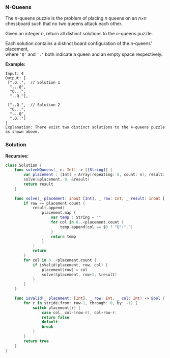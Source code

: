 
### N-Queens

The *n*-queens puzzle is the problem of placing *n* queens on an *n×n* chessboard such that no two queens attack each other.

Given an integer *n*, return all distinct solutions to the *n*-queens puzzle.

Each solution contains a distinct board configuration of the *n*-queens' placement,</br> 
where `'Q'` and `'.'` both indicate a queen and an empty space respectively.

__Example:__
```
Input: 4
Output: [
 [".Q..",  // Solution 1
  "...Q",
  "Q...",
  "..Q."],

 ["..Q.",  // Solution 2
  "Q...",
  "...Q",
  ".Q.."]
]
Explanation: There exist two distinct solutions to the 4-queens puzzle as shown above.
```

### Solution
__Recursive:__
```Swift
class Solution {
    func solveNQueens(_ n: Int) -> [[String]] {
        var placement : [Int] = Array(repeating: 0, count: n), result: [[String]] = []
        solve(&placement, 0, &result)
        return result
    }
    
    func solve(_ placement: inout [Int], _ row: Int, _ result: inout [[String]]) {
        if row == placement.count {
            result.append(
                placement.map {
                    var temp : String = ""
                    for col in 0..<placement.count {
                        temp.append(col == $0 ? "Q":".")
                    }
                    return temp
                }
            )
            return
        }
        for col in 0..<placement.count {
            if isValid(placement, row, col) {
                placement[row] = col
                solve(&placement, row+1, &result)
            }
        }
    }
    
    func isValid(_ placement: [Int], _ row: Int, _ col: Int) -> Bool {
        for r in stride(from: row-1, through: 0, by: -1) {
            switch placement[r] {
                case col, col-(row-r), col+row-r:
                return false
                default:
                break
            }
        }
        return true
    }
}
```